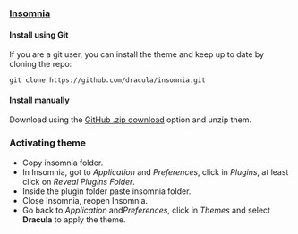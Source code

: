 ### [Insomnia](http://insomnia.rest)

#### Install using Git

If you are a git user, you can install the theme and keep up to date by cloning the repo:<br>

```
git clone https://github.com/dracula/insomnia.git
```

#### Install manually

Download using the [GitHub .zip download](https://github.com/dracula/insomnia/archive/master.zip) option and unzip them.

### Activating theme

- Copy insomnia folder.
- In Insomnia, got to *Application* and *Preferences*, click in *Plugins*, at least click on *Reveal Plugins Folder*.
- Inside the plugin folder paste insomnia folder.
- Close Insomnia, reopen Insomnia.
- Go back to *Application* and*Preferences*, click in *Themes* and select **Dracula** to apply the theme.

